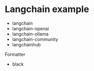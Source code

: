 # Langchain example

- langchain
- langchain-openai
- langchain-ollama
- langchain-community
- langchainhub

Formatter

- black
